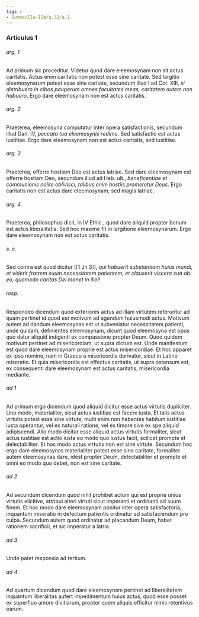 ```yaml
---
tags : 
- Summa/IIa-IIæ/q.32/a.1
---
```


### Articulus 1

###### arg. 1
Ad primum sic proceditur. Videtur quod dare eleemosynam non sit actus caritatis. Actus enim caritatis non potest esse sine caritate. Sed largitio eleemosynarum potest esse sine caritate, secundum illud I ad Cor. XIII, *si distribuero in cibos pauperum omnes facultates meas, caritatem autem non habuero*. Ergo dare eleemosynam non est actus caritatis.

###### arg. 2
Praeterea, eleemosyna computatur inter opera satisfactionis, secundum illud Dan. IV, *peccata tua eleemosynis redime*. Sed satisfactio est actus iustitiae. Ergo dare eleemosynam non est actus caritatis, sed iustitiae.

###### arg. 3
Praeterea, offerre hostiam Deo est actus latriae. Sed dare eleemosynam est offerre hostiam Deo, secundum illud ad Heb. ult., *beneficentiae et communionis nolite oblivisci, talibus enim hostiis promeretur Deus*. Ergo caritatis non est actus dare eleemosynam, sed magis latriae.

###### arg. 4
Praeterea, philosophus dicit, in IV Ethic., quod dare aliquid propter bonum est actus liberalitatis. Sed hoc maxime fit in largitione eleemosynarum. Ergo dare eleemosynam non est actus caritatis.

###### s. c.
Sed contra est quod dicitur [[1 Jn 3]], *qui habuerit substantiam huius mundi, et viderit fratrem suum necessitatem patientem, et clauserit viscera sua ab eo, quomodo caritas Dei manet in illo?*

###### resp.
Respondeo dicendum quod exteriores actus ad illam virtutem referuntur ad quam pertinet id quod est motivum ad agendum huiusmodi actus. Motivum autem ad dandum eleemosynas est ut subveniatur necessitatem patienti, unde quidam, definientes eleemosynam, dicunt quod eleemosyna est opus quo datur aliquid indigenti ex compassione propter Deum. Quod quidem motivum pertinet ad misericordiam, ut supra dictum est. Unde manifestum est quod dare eleemosynam proprie est actus misericordiae. Et hoc apparet ex ipso nomine, nam in Graeco a misericordia derivatur, sicut in Latino miseratio. Et quia misericordia est effectus caritatis, ut supra ostensum est, ex consequenti dare eleemosynam est actus caritatis, misericordia mediante.

###### ad 1
Ad primum ergo dicendum quod aliquid dicitur esse actus virtutis dupliciter. Uno modo, materialiter, sicut actus iustitiae est facere iusta. Et talis actus virtutis potest esse sine virtute, multi enim non habentes habitum iustitiae iusta operantur, vel ex naturali ratione, vel ex timore sive ex spe aliquid adipiscendi. Alio modo dicitur esse aliquid actus virtutis formaliter, sicut actus iustitiae est actio iusta eo modo quo iustus facit, scilicet prompte et delectabiliter. Et hoc modo actus virtutis non est sine virtute. Secundum hoc ergo dare eleemosynas materialiter potest esse sine caritate, formaliter autem eleemosynas dare, idest propter Deum, delectabiliter et prompte et omni eo modo quo debet, non est sine caritate.

###### ad 2
Ad secundum dicendum quod nihil prohibet actum qui est proprie unius virtutis elicitive, attribui alteri virtuti sicut imperanti et ordinanti ad suum finem. Et hoc modo dare eleemosynam ponitur inter opera satisfactoria, inquantum miseratio in defectum patientis ordinatur ad satisfaciendum pro culpa. Secundum autem quod ordinatur ad placandum Deum, habet rationem sacrificii, et sic imperatur a latria.

###### ad 3
Unde patet responsio ad tertium.

###### ad 4
Ad quartum dicendum quod dare eleemosynam pertinet ad liberalitatem inquantum liberalitas aufert impedimentum huius actus, quod esse posset ex superfluo amore divitiarum, propter quem aliquis efficitur nimis retentivus earum.

